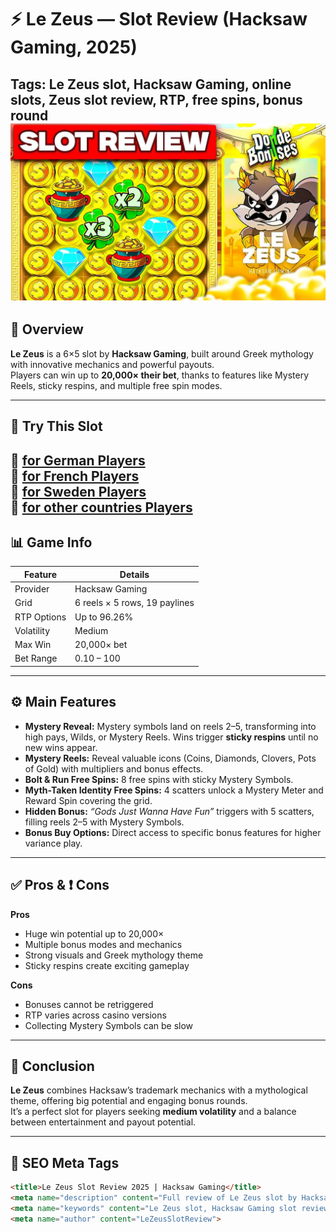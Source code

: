 # ⚡ Le Zeus — Slot Review (Hacksaw Gaming, 2025)

**Tags:** Le Zeus slot, Hacksaw Gaming, online slots, Zeus slot review, RTP, free spins, bonus round  
![Le Zeus Slot](./le-zeus-slot.png)
---

## 🎯 Overview
**Le Zeus** is a 6×5 slot by **Hacksaw Gaming**, built around Greek mythology with innovative mechanics and powerful payouts.  
Players can win up to **20,000× their bet**, thanks to features like Mystery Reels, sticky respins, and multiple free spin modes.  

---

## 🔗 Try This Slot
🎰 [for German Players ](https://k56thc2itt.com/?serial=47894&creative_id=1256&anid=SentinoDE&path=registration&retentionId=a8aecea0-2dac-41a0-82ca-59e0cf53f33f&utm_source=germany&utm_medium=Alina&utm_campaign=KingQONK&utm_term=SentinoDE) <br>
🎰 [for French Players ](https://k56thc2itt.com/?serial=47119&creative_id=1085&anid=SentinoFR&path=registration&retentionId=a8aecea0-2dac-41a0-82ca-59e0cf53f33f&utm_source=france&utm_medium=Alina&utm_campaign=KingQONK&utm_term=SentinoFR) <br>
🎰 [for Sweden Players ](https://k56thc2itt.com/?serial=53778&creative_id=1287&anid=SentinoSE&path=registration&retentionId=6ea75dae-5fbe-4550-b662-b83e4600a165&utm_source=sweden&utm_medium=Alina&utm_campaign=KingQONK&utm_term=SentinoSE) <br>
🎰 [for other countries Players ](https://k56thc2itt.com/?serial=53868&creative_id=1283&anid=SentinoFR&path=registration&retentionId=6ea75dae-5fbe-4550-b662-b83e4600a165&utm_source=france&utm_medium=Alina&utm_campaign=KingQONK&utm_term=SentinoFR) <br>
---

## 📊 Game Info

| Feature            | Details                          |
|--------------------|----------------------------------|
| Provider           | Hacksaw Gaming                   |
| Grid               | 6 reels × 5 rows, 19 paylines    |
| RTP Options        | Up to 96.26%                     |
| Volatility         | Medium                           |
| Max Win            | 20,000× bet                      |
| Bet Range          | 0.10 – 100                       |

---

## ⚙️ Main Features

- **Mystery Reveal:** Mystery symbols land on reels 2–5, transforming into high pays, Wilds, or Mystery Reels. Wins trigger **sticky respins** until no new wins appear.  
- **Mystery Reels:** Reveal valuable icons (Coins, Diamonds, Clovers, Pots of Gold) with multipliers and bonus effects.  
- **Bolt & Run Free Spins:** 8 free spins with sticky Mystery Symbols.  
- **Myth-Taken Identity Free Spins:** 4 scatters unlock a Mystery Meter and Reward Spin covering the grid.  
- **Hidden Bonus:** *“Gods Just Wanna Have Fun”* triggers with 5 scatters, filling reels 2–5 with Mystery Symbols.  
- **Bonus Buy Options:** Direct access to specific bonus features for higher variance play.  

---

## ✅ Pros & ❗ Cons

**Pros**
- Huge win potential up to 20,000×  
- Multiple bonus modes and mechanics  
- Strong visuals and Greek mythology theme  
- Sticky respins create exciting gameplay  

**Cons**
- Bonuses cannot be retriggered  
- RTP varies across casino versions  
- Collecting Mystery Symbols can be slow  

---

## 🌟 Conclusion
**Le Zeus** combines Hacksaw’s trademark mechanics with a mythological theme, offering big potential and engaging bonus rounds.  
It’s a perfect slot for players seeking **medium volatility** and a balance between entertainment and payout potential.  
  

---

## 🧠 SEO Meta Tags

```html
<title>Le Zeus Slot Review 2025 | Hacksaw Gaming</title>
<meta name="description" content="Full review of Le Zeus slot by Hacksaw Gaming (2025). RTP up to 96.26%, max win 20,000× bet, bonus features, Mystery Reels & free spins.">
<meta name="keywords" content="Le Zeus slot, Hacksaw Gaming slot review, Zeus slot, online slots, slot RTP 96.26, free spins, mystery reels, casino slots 2025">
<meta name="author" content="LeZeusSlotReview">
